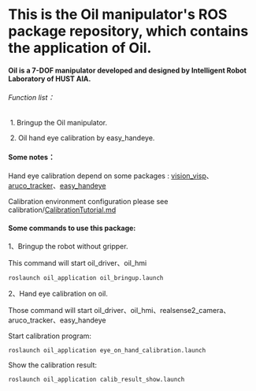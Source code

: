 # This is the Oil manipulator's ROS package repository, which contains the application of Oil. 

#### Oil is a 7-DOF manipulator developed and designed by Intelligent Robot Laboratory of HUST AIA.

###### Function list：

​			1. Bringup the Oil manipulator.

​			2. Oil hand eye calibration by easy_handeye.

#### Some notes：

Hand eye calibration depend on some packages : [vision_visp](https://github.com/lagadic/vision_visp)、 [aruco_tracker](https://github.com/pal-robotics/aruco_ros)、[easy_handeye](https://github.com/IFL-CAMP/easy_handeye)

Calibration environment configuration please see calibration/[CalibrationTutorial.md](calibration/CalibrationTutorial.md)

#### Some commands to use this package:

1、Bringup the robot without gripper.

This command will start oil_driver、oil_hmi

```
roslaunch oil_application oil_bringup.launch
```

2、Hand eye calibration on oil.

Those command will start oil_driver、oil_hmi、realsense2_camera、aruco_tracker、easy_handeye

Start calibration program:

```
roslaunch oil_application eye_on_hand_calibration.launch
```

Show the calibration result:

```
roslaunch oil_application calib_result_show.launch
```

